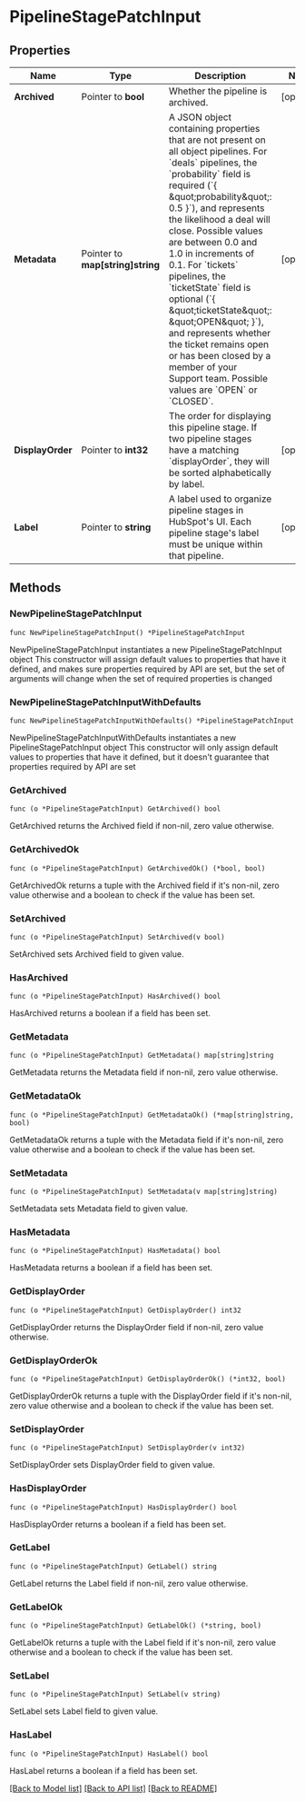 # PipelineStagePatchInput

## Properties

Name | Type | Description | Notes
------------ | ------------- | ------------- | -------------
**Archived** | Pointer to **bool** | Whether the pipeline is archived. | [optional] 
**Metadata** | Pointer to **map[string]string** | A JSON object containing properties that are not present on all object pipelines.  For &#x60;deals&#x60; pipelines, the &#x60;probability&#x60; field is required (&#x60;{ \&quot;probability\&quot;: 0.5 }&#x60;), and represents the likelihood a deal will close. Possible values are between 0.0 and 1.0 in increments of 0.1.  For &#x60;tickets&#x60; pipelines, the &#x60;ticketState&#x60; field is optional (&#x60;{ \&quot;ticketState\&quot;: \&quot;OPEN\&quot; }&#x60;), and represents whether the ticket remains open or has been closed by a member of your Support team. Possible values are &#x60;OPEN&#x60; or &#x60;CLOSED&#x60;. | [optional] 
**DisplayOrder** | Pointer to **int32** | The order for displaying this pipeline stage. If two pipeline stages have a matching &#x60;displayOrder&#x60;, they will be sorted alphabetically by label. | [optional] 
**Label** | Pointer to **string** | A label used to organize pipeline stages in HubSpot&#39;s UI. Each pipeline stage&#39;s label must be unique within that pipeline. | [optional] 

## Methods

### NewPipelineStagePatchInput

`func NewPipelineStagePatchInput() *PipelineStagePatchInput`

NewPipelineStagePatchInput instantiates a new PipelineStagePatchInput object
This constructor will assign default values to properties that have it defined,
and makes sure properties required by API are set, but the set of arguments
will change when the set of required properties is changed

### NewPipelineStagePatchInputWithDefaults

`func NewPipelineStagePatchInputWithDefaults() *PipelineStagePatchInput`

NewPipelineStagePatchInputWithDefaults instantiates a new PipelineStagePatchInput object
This constructor will only assign default values to properties that have it defined,
but it doesn't guarantee that properties required by API are set

### GetArchived

`func (o *PipelineStagePatchInput) GetArchived() bool`

GetArchived returns the Archived field if non-nil, zero value otherwise.

### GetArchivedOk

`func (o *PipelineStagePatchInput) GetArchivedOk() (*bool, bool)`

GetArchivedOk returns a tuple with the Archived field if it's non-nil, zero value otherwise
and a boolean to check if the value has been set.

### SetArchived

`func (o *PipelineStagePatchInput) SetArchived(v bool)`

SetArchived sets Archived field to given value.

### HasArchived

`func (o *PipelineStagePatchInput) HasArchived() bool`

HasArchived returns a boolean if a field has been set.

### GetMetadata

`func (o *PipelineStagePatchInput) GetMetadata() map[string]string`

GetMetadata returns the Metadata field if non-nil, zero value otherwise.

### GetMetadataOk

`func (o *PipelineStagePatchInput) GetMetadataOk() (*map[string]string, bool)`

GetMetadataOk returns a tuple with the Metadata field if it's non-nil, zero value otherwise
and a boolean to check if the value has been set.

### SetMetadata

`func (o *PipelineStagePatchInput) SetMetadata(v map[string]string)`

SetMetadata sets Metadata field to given value.

### HasMetadata

`func (o *PipelineStagePatchInput) HasMetadata() bool`

HasMetadata returns a boolean if a field has been set.

### GetDisplayOrder

`func (o *PipelineStagePatchInput) GetDisplayOrder() int32`

GetDisplayOrder returns the DisplayOrder field if non-nil, zero value otherwise.

### GetDisplayOrderOk

`func (o *PipelineStagePatchInput) GetDisplayOrderOk() (*int32, bool)`

GetDisplayOrderOk returns a tuple with the DisplayOrder field if it's non-nil, zero value otherwise
and a boolean to check if the value has been set.

### SetDisplayOrder

`func (o *PipelineStagePatchInput) SetDisplayOrder(v int32)`

SetDisplayOrder sets DisplayOrder field to given value.

### HasDisplayOrder

`func (o *PipelineStagePatchInput) HasDisplayOrder() bool`

HasDisplayOrder returns a boolean if a field has been set.

### GetLabel

`func (o *PipelineStagePatchInput) GetLabel() string`

GetLabel returns the Label field if non-nil, zero value otherwise.

### GetLabelOk

`func (o *PipelineStagePatchInput) GetLabelOk() (*string, bool)`

GetLabelOk returns a tuple with the Label field if it's non-nil, zero value otherwise
and a boolean to check if the value has been set.

### SetLabel

`func (o *PipelineStagePatchInput) SetLabel(v string)`

SetLabel sets Label field to given value.

### HasLabel

`func (o *PipelineStagePatchInput) HasLabel() bool`

HasLabel returns a boolean if a field has been set.


[[Back to Model list]](../README.md#documentation-for-models) [[Back to API list]](../README.md#documentation-for-api-endpoints) [[Back to README]](../README.md)


